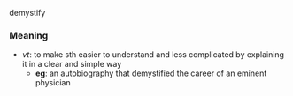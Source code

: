 demystify
### Meaning
+ _vt_: to make sth easier to understand and less complicated by explaining it in a clear and simple way
	+ __eg__: an autobiography that demystified the career of an eminent physician
